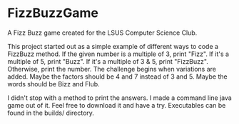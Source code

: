 # FizzBuzzGame
A Fizz Buzz game created for the LSUS Computer Science Club.

This project started out as a simple example of different ways to code a FizzBuzz method.
If the given number is a multiple of 3, print "Fizz".  If it's a multiple of 5, print "Buzz".  If it's a multiple of 3 & 5, print "FizzBuzz".  Otherwise, print the number.
The challenge begins when variations are added.  Maybe the factors should be 4 and 7 instead of 3 and 5.  Maybe the words should be Bizz and Flub.  

I didn't stop with a method to print the answers.  I made a command line java game out of it.  Feel free to download it and have a try.
Executables can be found in the builds/ directory.
